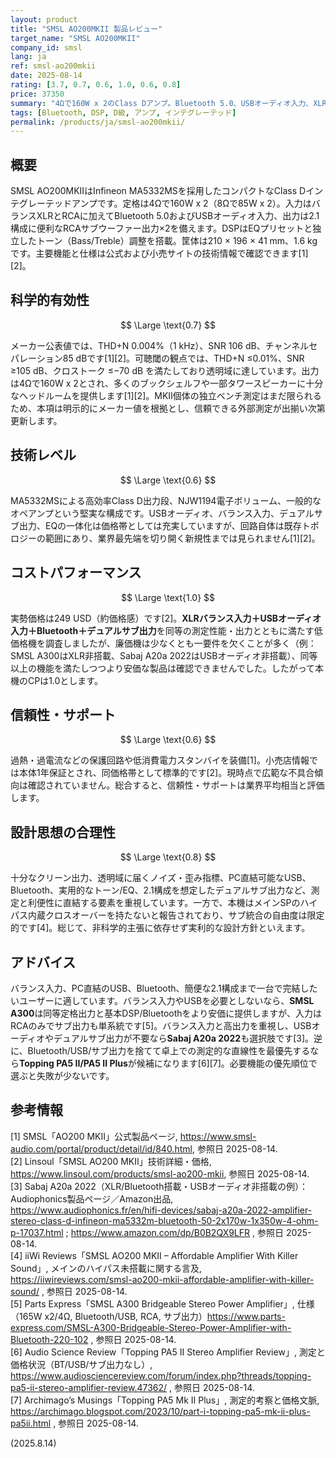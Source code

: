 ```yaml
---
layout: product
title: "SMSL AO200MKII 製品レビュー"
target_name: "SMSL AO200MKII"
company_id: smsl
lang: ja
ref: smsl-ao200mkii
date: 2025-08-14
rating: [3.7, 0.7, 0.6, 1.0, 0.6, 0.8]
price: 37350
summary: "4Ωで160W x 2のClass Dアンプ。Bluetooth 5.0、USBオーディオ入力、XLR/RCA入力、デュアルサブ出力、EQを搭載したコンパクト機"
tags: [Bluetooth, DSP, D級, アンプ, インテグレーテッド]
permalink: /products/ja/smsl-ao200mkii/
---
```

## 概要

SMSL AO200MKIIはInfineon MA5332MSを採用したコンパクトなClass Dインテグレーテッドアンプです。定格は4Ωで160W x 2（8Ωで85W x 2）。入力はバランスXLRとRCAに加えてBluetooth 5.0およびUSBオーディオ入力、出力は2.1構成に便利なRCAサブウーファー出力×2を備えます。DSPはEQプリセットと独立したトーン（Bass/Treble）調整を搭載。筐体は210 × 196 × 41 mm、1.6 kgです。主要機能と仕様は公式および小売サイトの技術情報で確認できます[1][2]。

## 科学的有効性

$$ \Large \text{0.7} $$

メーカー公表値では、THD+N 0.004%（1 kHz）、SNR 106 dB、チャンネルセパレーション85 dBです[1][2]。可聴閾の観点では、THD+N ≤0.01%、SNR ≥105 dB、クロストーク ≤−70 dB を満たしており透明域に達しています。出力は4Ωで160W x 2とされ、多くのブックシェルフや一部タワースピーカーに十分なヘッドルームを提供します[1][2]。MKII個体の独立ベンチ測定はまだ限られるため、本項は明示的にメーカー値を根拠とし、信頼できる外部測定が出揃い次第更新します。

## 技術レベル

$$ \Large \text{0.6} $$

MA5332MSによる高効率Class D出力段、NJW1194電子ボリューム、一般的なオペアンプという堅実な構成です。USBオーディオ、バランス入力、デュアルサブ出力、EQの一体化は価格帯としては充実していますが、回路自体は既存トポロジーの範囲にあり、業界最先端を切り開く新規性までは見られません[1][2]。

## コストパフォーマンス

$$ \Large \text{1.0} $$

実勢価格は249 USD（約価格感）です[2]。**XLRバランス入力＋USBオーディオ入力＋Bluetooth＋デュアルサブ出力**を同等の測定性能・出力とともに満たす低価格機を調査しましたが、廉価機は少なくとも一要件を欠くことが多く（例：SMSL A300はXLR非搭載、Sabaj A20a 2022はUSBオーディオ非搭載）、同等以上の機能を満たしつつより安価な製品は確認できませんでした。したがって本機のCPは1.0とします。

## 信頼性・サポート

$$ \Large \text{0.6} $$

過熱・過電流などの保護回路や低消費電力スタンバイを装備[1]。小売店情報では本体1年保証とされ、同価格帯として標準的です[2]。現時点で広範な不具合傾向は確認されていません。総合すると、信頼性・サポートは業界平均相当と評価します。

## 設計思想の合理性

$$ \Large \text{0.8} $$

十分なクリーン出力、透明域に届くノイズ・歪み指標、PC直結可能なUSB、Bluetooth、実用的なトーン/EQ、2.1構成を想定したデュアルサブ出力など、測定と利便性に直結する要素を重視しています。一方で、本機はメインSPのハイパス内蔵クロスオーバーを持たないと報告されており、サブ統合の自由度は限定的です[4]。総じて、非科学的主張に依存せず実利的な設計方針といえます。

## アドバイス

バランス入力、PC直結のUSB、Bluetooth、簡便な2.1構成まで一台で完結したいユーザーに適しています。バランス入力やUSBを必要としないなら、**SMSL A300**は同等定格出力と基本DSP/Bluetoothをより安価に提供しますが、入力はRCAのみでサブ出力も単系統です[5]。バランス入力と高出力を重視し、USBオーディオやデュアルサブ出力が不要なら**Sabaj A20a 2022**も選択肢です[3]。逆に、Bluetooth/USB/サブ出力を捨てて卓上での測定的な直線性を最優先するなら**Topping PA5 II/PA5 II Plus**が候補になります[6][7]。必要機能の優先順位で選ぶと失敗が少ないです。

## 参考情報

[1] SMSL「AO200 MKⅡ」公式製品ページ, https://www.smsl-audio.com/portal/product/detail/id/840.html, 参照日 2025-08-14.  
[2] Linsoul「SMSL AO200 MKII」技術詳細・価格, https://www.linsoul.com/products/smsl-ao200-mkii, 参照日 2025-08-14.  
[3] Sabaj A20a 2022（XLR/Bluetooth搭載・USBオーディオ非搭載の例）：Audiophonics製品ページ／Amazon出品, https://www.audiophonics.fr/en/hifi-devices/sabaj-a20a-2022-amplifier-stereo-class-d-infineon-ma5332m-bluetooth-50-2x170w-1x350w-4-ohm-p-17037.html ; https://www.amazon.com/dp/B0B2QX9LFR , 参照日 2025-08-14.  
[4] iiWi Reviews「SMSL AO200 MKII – Affordable Amplifier With Killer Sound」, メインのハイパス未搭載に関する言及, https://iiwireviews.com/smsl-ao200-mkii-affordable-amplifier-with-killer-sound/ , 参照日 2025-08-14.  
[5] Parts Express「SMSL A300 Bridgeable Stereo Power Amplifier」, 仕様（165W x2/4Ω, Bluetooth/USB, RCA, サブ出力）https://www.parts-express.com/SMSL-A300-Bridgeable-Stereo-Power-Amplifier-with-Bluetooth-220-102 , 参照日 2025-08-14.  
[6] Audio Science Review「Topping PA5 II Stereo Amplifier Review」, 測定と価格状況（BT/USB/サブ出力なし）, https://www.audiosciencereview.com/forum/index.php?threads/topping-pa5-ii-stereo-amplifier-review.47362/ , 参照日 2025-08-14.  
[7] Archimago’s Musings「Topping PA5 Mk II Plus」, 測定的考察と価格文脈, https://archimago.blogspot.com/2023/10/part-i-topping-pa5-mk-ii-plus-pa5ii.html , 参照日 2025-08-14.

(2025.8.14)

